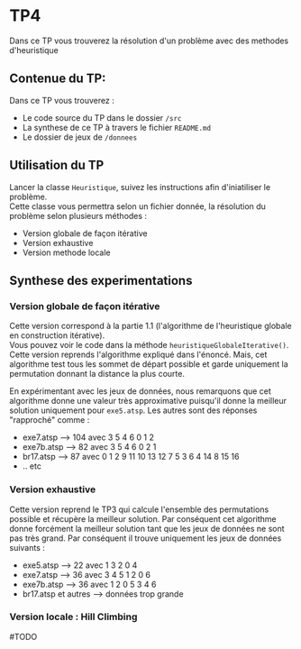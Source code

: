 # TP4  

Dans ce TP vous trouverez la résolution d'un problème avec des methodes d'heuristique

## Contenue du TP:

Dans ce TP vous trouverez :

- Le code source du TP dans le dossier `/src`
- La synthese de ce TP à travers le fichier `README.md` 
- Le dossier de jeux de `/donnees`

## Utilisation du TP

Lancer la classe `Heuristique`, suivez les instructions afin d'iniatiliser le problème.  
Cette classe vous permettra selon un fichier donnée, la résolution du problème selon plusieurs méthodes : 
- Version globale de façon itérative
- Version exhaustive 
- Version methode locale

## Synthese des experimentations

###  Version globale de façon itérative

Cette version correspond à la partie 1.1 (l'algorithme de l'heuristique globale en construction itérative).  
Vous pouvez voir le code dans la méthode `heuristiqueGlobaleIterative()`. Cette version reprends l'algorithme expliqué dans l'énoncé. Mais, cet algorithme test tous les sommet de départ possible et garde uniquement la permutation donnant la distance la plus courte. 

En expérimentant avec les jeux de données, nous remarquons que cet algorithme donne une valeur très approximative puisqu'il donne la meilleur solution uniquement pour `exe5.atsp`. Les autres sont des réponses "rapproché" comme : 
- exe7.atsp -->  104 avec 3 5 4 6 0 1 2 
- exe7b.atsp -->  82 avec 3 5 4 6 0 2 1 
- br17.atsp -->  87 avec 0 1 2 9 11 10 13 12 7 5 3 6 4 14 8 15 16
- .. etc

### Version exhaustive 

Cette version reprend le TP3 qui calcule l'ensemble des permutations possible et récupère la meilleur solution. Par conséquent cet algorithme donne forcément la meilleur solution tant que les jeux de données ne sont pas très grand.
Par conséquent il trouve uniquement les jeux de données suivants : 
- exe5.atsp --> 22 avec 1 3 2 0 4
- exe7.atsp -->  36 avec  3 4 5 1 2 0 6 
- exe7b.atsp -->  36 avec 1 2 0 5 3 4 6 
- br17.atsp  et autres -->  données trop grande


### Version locale : Hill Climbing 

#TODO